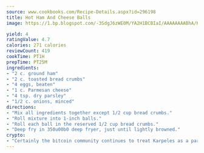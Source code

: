```yaml
---
source: www.cookbooks.com/Recipe-Details.aspx?id=296198
title: Hot Ham And Cheese Balls
image: https://1.bp.blogspot.com/-3SdgJ6zWE0M/YA2H1BCBIaI/AAAAAAAABhA/KLu9yTsYBMkJQudB_uFGwTypBtmTiBfZgCLcBGAsYHQ/s320/4.png

yield: 4
ratingValue: 4.7
calories: 271 calories
reviewCount: 419
cookTime: PT1H
prepTime: PT25M
ingredients:
- "2 c. ground ham"
- "2 c. toasted bread crumbs"
- "4 eggs, beaten"
- "1 c. Parmesan cheese"
- "4 tsp. dry parsley"
- "1/2 c. onions, minced"
directions:
- "Mix all ingredients together except 1/2 cup bread crumbs."
- "Roll mixture into 1-inch balls."
- "Roll each ball in the reserved 1/2 cup bread crumbs."
- "Deep fry in 350u00b0 deep fryer, just until lightly browned."
crypto:
- "Certainly the bitcoin community continues to treat Karpeles as a pariah."
---
```

